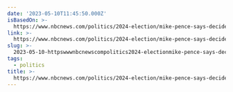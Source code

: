 ```yaml
---
date: '2023-05-10T11:45:50.000Z'
isBasedOn: >-
  https://www.nbcnews.com/politics/2024-election/mike-pence-says-decide-2024-bid-end-june-rcna83652
link: >-
  https://www.nbcnews.com/politics/2024-election/mike-pence-says-decide-2024-bid-end-june-rcna83652
slug: >-
  2023-05-10-httpswwwnbcnewscompolitics2024-electionmike-pence-says-decide-2024-bid-end-june-rcna83652
tags:
  - politics
title: >-
  https://www.nbcnews.com/politics/2024-election/mike-pence-says-decide-2024-bid-end-june-rcna83652
---
```


